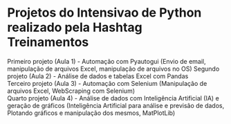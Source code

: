 # Projetos do Intensivao de Python realizado pela Hashtag Treinamentos

Primeiro projeto (Aula 1) - Automação com Pyautogui (Envio de email, manipulação de arquivos Excel, manipulação de arquivos no OS)
Segundo projeto (Aula 2) - Análise de dados e tabelas Excel com Pandas      
Terceiro projeto (Aula 3) - Automação com Selenium (Manipulação de arquivos Excel, WebScraping com Selenium)      
Quarto projeto (Aula 4) - Análise de dados com Inteligência Artificial (IA) e geração de gráficos 
(Inteligência Artificial para análise e previsão de dados, Plotando gráficos e manipulação dos mesmos, MatPlotLib)

